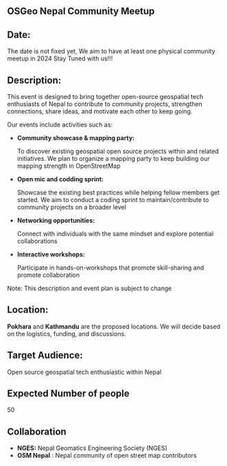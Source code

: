 ## OSGeo Nepal Community Meetup 

## Date: 
The date is not fixed yet, We aim to have at least one physical community meetup in 2024 
Stay Tuned with us!!!

## Description: 

This event is designed to bring together open-source geospatial tech enthusiasts of Nepal to contribute to community projects, strengthen connections, share ideas, and motivate each other to keep going.

Our events include activities such as:

- **Community showcase & mapping party:**

  To discover existing geospatial open source projects within and related initiatives. We plan to organize a mapping party to keep building our mapping strength in OpenStreetMap
  
- **Open mic and codding sprint:**
  
  Showcase the existing best practices while helping fellow members get started. We aim to conduct a coding sprint to maintain/contribute to community projects on a broader level 

- **Networking opportunities:**

  Connect with individuals with the same mindset and explore potential collaborations

- **Interactive workshops:**

  Participate in hands-on-workshops that promote skill-sharing and promote collaboration

Note: This description and event plan is subject to change

## Location:

**Pokhara** and **Kathmandu** are the proposed locations. We will decide based on the logistics, funding, and discussions.

## Target Audience:

Open source geospatial tech enthusiastic within Nepal

## Expected Number of people 

50

## Collaboration 

- **NGES:** Nepal Geomatics Engineering Society (NGES)
- **OSM Nepal** : Nepal community of open street map contributors

